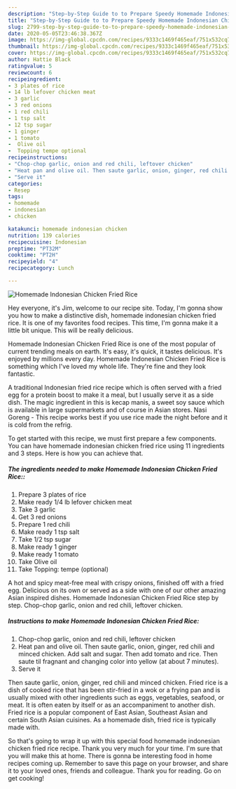 ```yaml
---
description: "Step-by-Step Guide to to Prepare Speedy Homemade Indonesian Chicken Fried Rice"
title: "Step-by-Step Guide to to Prepare Speedy Homemade Indonesian Chicken Fried Rice"
slug: 2799-step-by-step-guide-to-to-prepare-speedy-homemade-indonesian-chicken-fried-rice
date: 2020-05-05T23:46:38.367Z
image: https://img-global.cpcdn.com/recipes/9333c1469f465eaf/751x532cq70/homemade-indonesian-chicken-fried-rice-recipe-main-photo.jpg
thumbnail: https://img-global.cpcdn.com/recipes/9333c1469f465eaf/751x532cq70/homemade-indonesian-chicken-fried-rice-recipe-main-photo.jpg
cover: https://img-global.cpcdn.com/recipes/9333c1469f465eaf/751x532cq70/homemade-indonesian-chicken-fried-rice-recipe-main-photo.jpg
author: Hattie Black
ratingvalue: 5
reviewcount: 6
recipeingredient:
- 3 plates of rice
- 14 lb lefover chicken meat
- 3 garlic
- 3 red onions
- 1 red chili
- 1 tsp salt
- 12 tsp sugar
- 1 ginger
- 1 tomato
-  Olive oil
-  Topping tempe optional
recipeinstructions:
- "Chop-chop garlic, onion and red chili, leftover chicken"
- "Heat pan and olive oil. Then saute garlic, onion, ginger, red chili and minced chicken. Add salt and sugar. Then add tomato and rice. Then saute til fragnant and changing color into yellow (at about 7 minutes)."
- "Serve it"
categories:
- Resep
tags:
- homemade
- indonesian
- chicken

katakunci: homemade indonesian chicken
nutrition: 139 calories
recipecuisine: Indonesian
preptime: "PT32M"
cooktime: "PT2H"
recipeyield: "4"
recipecategory: Lunch

---
```



![Homemade Indonesian Chicken Fried Rice](https://img-global.cpcdn.com/recipes/9333c1469f465eaf/751x532cq70/homemade-indonesian-chicken-fried-rice-recipe-main-photo.jpg)

Hey everyone, it's Jim, welcome to our recipe site. Today, I'm gonna show you how to make a distinctive dish, homemade indonesian chicken fried rice. It is one of my favorites food recipes. This time, I'm gonna make it a little bit unique. This will be really delicious.

Homemade Indonesian Chicken Fried Rice is one of the most popular of current trending meals on earth. It's easy, it's quick, it tastes delicious. It's enjoyed by millions every day. Homemade Indonesian Chicken Fried Rice is something which I've loved my whole life. They're fine and they look fantastic.

A traditional Indonesian fried rice recipe which is often served with a fried egg for a protein boost to make it a meal, but I usually serve it as a side dish. The magic ingredient in this is kecap manis, a sweet soy sauce which is available in large supermarkets and of course in Asian stores. Nasi Goreng - This recipe works best if you use rice made the night before and it is cold from the refrig.


To get started with this recipe, we must first prepare a few components. You can have homemade indonesian chicken fried rice using 11 ingredients and 3 steps. Here is how you can achieve that.

##### The ingredients needed to make Homemade Indonesian Chicken Fried Rice::

1. Prepare 3 plates of rice
1. Make ready 1/4 lb lefover chicken meat
1. Take 3 garlic
1. Get 3 red onions
1. Prepare 1 red chili
1. Make ready 1 tsp salt
1. Take 1/2 tsp sugar
1. Make ready 1 ginger
1. Make ready 1 tomato
1. Take  Olive oil
1. Take  Topping: tempe (optional)


A hot and spicy meat-free meal with crispy onions, finished off with a fried egg. Delicious on its own or served as a side with one of our other amazing Asian inspired dishes. Homemade Indonesian Chicken Fried Rice step by step. Chop-chop garlic, onion and red chili, leftover chicken. 

##### Instructions to make Homemade Indonesian Chicken Fried Rice:

1. Chop-chop garlic, onion and red chili, leftover chicken
1. Heat pan and olive oil. Then saute garlic, onion, ginger, red chili and minced chicken. Add salt and sugar. Then add tomato and rice. Then saute til fragnant and changing color into yellow (at about 7 minutes).
1. Serve it


Then saute garlic, onion, ginger, red chili and minced chicken. Fried rice is a dish of cooked rice that has been stir-fried in a wok or a frying pan and is usually mixed with other ingredients such as eggs, vegetables, seafood, or meat. It is often eaten by itself or as an accompaniment to another dish. Fried rice is a popular component of East Asian, Southeast Asian and certain South Asian cuisines. As a homemade dish, fried rice is typically made with. 

So that's going to wrap it up with this special food homemade indonesian chicken fried rice recipe. Thank you very much for your time. I'm sure that you will make this at home. There is gonna be interesting food in home recipes coming up. Remember to save this page on your browser, and share it to your loved ones, friends and colleague. Thank you for reading. Go on get cooking!
